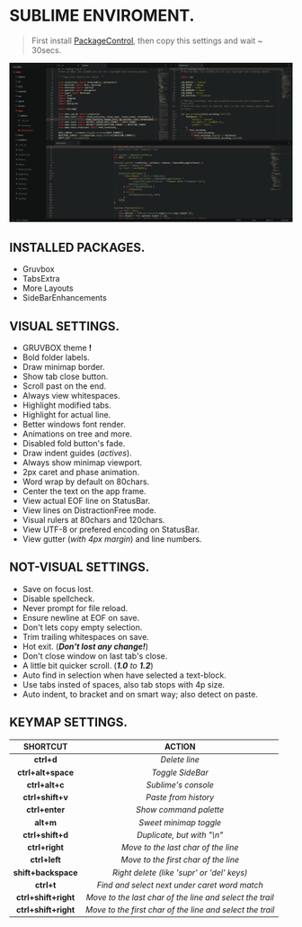 # SUBLIME ENVIROMENT.
> First install [PackageControl](https://packagecontrol.io/ "The Sublime Text package manager that makes it exceedingly simple to find, install and keep packages up-to-date."), then copy this settings and wait ~ 30secs.

![visual_demo](scr_demo.png)

## INSTALLED PACKAGES.
- Gruvbox
- TabsExtra
- More Layouts
- SideBarEnhancements

## VISUAL SETTINGS.
- GRUVBOX theme **!**
- Bold folder labels.
- Draw minimap border.
- Show tab close button.
- Scroll past on the end.
- Always view whitespaces.
- Highlight modified tabs.
- Highlight for actual line.
- Better windows font render.
- Animations on tree and more.
- Disabled fold button's fade.
- Draw indent guides (_actives_).
- Always show minimap viewport.
- 2px caret and phase animation.
- Word wrap by default on 80chars.
- Center the text on the app frame.
- View actual EOF line on StatusBar.
- View lines on DistractionFree mode.
- Visual rulers at 80chars and 120chars.
- View UTF-8 or prefered encoding on StatusBar.
- View gutter (_with 4px margin_) and line numbers.


## NOT-VISUAL SETTINGS.
- Save on focus lost.
- Disable spellcheck.
- Never prompt for file reload.
- Ensure newline at EOF on save.
- Don't lets copy empty selection.
- Trim trailing whitespaces on save.
- Hot exit. (_**Don't lost any change!**_)
- Don't close window on last tab's close.
- A little bit quicker scroll. (_**1.0** to **1.2**_)
- Auto find in selection when have selected a text-block.
- Use tabs insted of spaces, also tab stops with 4p size.
- Auto indent, to bracket and on smart way; also detect on paste.


## KEYMAP SETTINGS.
|  SHORTCUT  |  ACTION  |
|:----------:|:--------:|
|  **ctrl+d**  |  *Delete line*  |
|  **ctrl+alt+space**  |  *Toggle SideBar*  |
|  **ctrl+alt+c**  |  *Sublime's console*  |
|  **ctrl+shift+v**  |  *Paste from history*  |
|  **ctrl+enter**  |  *Show command palette*  |
|  **alt+m**  |  *Sweet minimap toggle*  |
|  **ctrl+shift+d**  |  *Duplicate, but with "\n"*  |
|  **ctrl+right**  |  *Move to the last char of the line*  |
|  **ctrl+left**  |  *Move to the first char of the line*  |
|  **shift+backspace**  |  *Right delete (like 'supr' or 'del' keys)*  |
|  **ctrl+t**  |  *Find and select next under caret word match*  |
|  **ctrl+shift+right**  |  *Move to the last char of the line and select the trail*  |
|  **ctrl+shift+right**  |  *Move to the first char of the line and select the trail*  |

